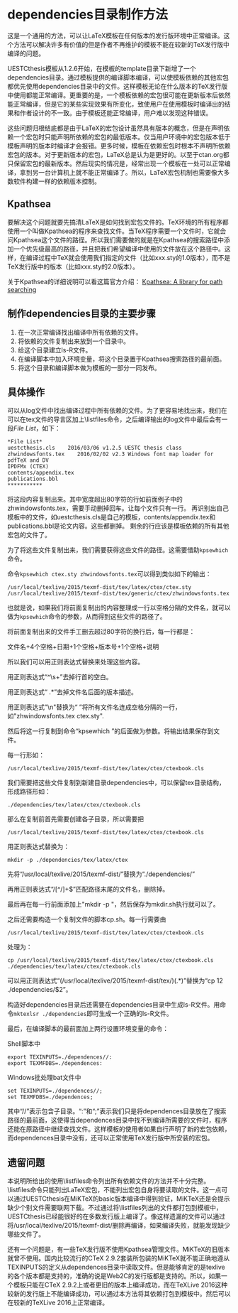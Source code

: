 # dependencies目录制作方法

这是一个通用的方法，可以让LaTeX模板在任何版本的发行版环境中正常编译。这个方法可以解决许多有价值的但是作者不再维护的模板不能在较新的TeX发行版中编译的问题。

UESTCthesis模板从1.2.6开始，在模板的template目录下新增了一个dependencies目录。通过模板提供的编译脚本编译，可以使模板依赖的其他宏包都优先使用dependencies目录中的文件。这样模板无论在什么版本的TeX发行版中使用都能正常编译。更重要的是，一个模板依赖的宏包很可能在更新版本后依然能正常编译，但是它的某些实现效果有所变化，致使用户在使用模板时编译出的结果和作者设计的不一致。由于模板还能正常编译，用户难以发现这种错误。

这些问题归根结底都是由于LaTeX的宏包设计虽然具有版本的概念，但是在声明依赖一个宏包时只能声明所依赖的宏包的最低版本。仅当用户环境中的宏包版本低于模板声明的版本时编译才会报错。更多时候，模板在依赖宏包时根本不声明所依赖宏包的版本。对于更新版本的宏包，LaTeX总是认为是更好的。以至于ctan.org都只保留宏包的最新版本。然后现实的情况是，经常出现一个模板在一处可以正常编译，拿到另一台计算机上就不能正常编译了。所以，LaTeX宏包机制也需要像大多数软件构建一样的依赖版本控制。

## Kpathsea

要解决这个问题就要先搞清LaTeX是如何找到宏包文件的。TeX环境的所有程序都使用一个叫做Kpathsea的程序来查找文件。当TeX程序需要一个文件时，它就会问Kpathsea这个文件的路径。所以我们需要做的就是在Kpathsea的搜索路径中添加一个优先级最高的路径，并且把我们希望编译中使用的文件放在这个路径中。这样，在编译过程中TeX就会使用我们指定的文件（比如xxx.sty的1.0版本），而不是TeX发行版中的版本（比如xxx.sty的2.0版本）。

关于Kpathsea的详细说明可以看这篇官方介绍：
[Kpathsea: A library for path searching](http://tug.org/texinfohtml/kpathsea.html)

## 制作dependencies目录的主要步骤

1. 在一次正常编译找出编译中所有依赖的文件。
2. 将依赖的文件复制出来放到一个目录中。
3. 给这个目录建立ls-R文件。
4. 在编译脚本中加入环境变量，将这个目录置于Kpathsea搜索路径的最前面。
5. 将这个目录和编译脚本做为模板的一部分一同发布。

## 具体操作

可以从log文件中找出编译过程中所有依赖的文件。为了更容易地找出来，我们在可以在tex文件的导言区加上\listfiles命令，之后编译输出的log文件中最后会有一段*File List*，如下：

```
*File List*
uestcthesis.cls    2016/03/06 v1.2.5 UESTC thesis class
zhwindowsfonts.tex    2016/02/02 v2.3 Windows font map loader for pdfTeX and DV
IPDFMx (CTEX)
contents/appendix.tex
publications.bbl
***********
```

将这段内容复制出来。其中宽度超出80字符的行如前面例子中的zhwindowsfonts.tex，需要手动删掉回车。让每个文件只有一行。
再识别出自己模板中的文件，如uestcthesis.cls是自己的模板，contents/appendix.tex和publications.bbl是论文内容。这些都删掉。
剩余的行应该是模板依赖的所有其他宏包的文件了。

为了将这些文件复制出来，我们需要获得这些文件的路径。这需要借助`kpsewhich`命令。

命令`kpsewhich ctex.sty zhwindowsfonts.tex`可以得到类似如下的输出：

```
/usr/local/texlive/2015/texmf-dist/tex/latex/ctex/ctex.sty
/usr/local/texlive/2015/texmf-dist/tex/generic/ctex/zhwindowsfonts.tex
```

也就是说，如果我们将前面复制出的内容整理成一行以空格分隔的文件名，就可以做为`kpsewhich`命令的参数，从而得到这些文件的路径了。

将前面复制出来的文件手工删去超过80字符的换行后，每一行都是：

文件名+4个空格+日期+1个空格+版本号+1个空格+说明

所以我们可以用正则表达式替换来处理这些内容。

用正则表达式“^\s+”去掉行首的空白。

用正则表达式“    .*”去掉文件名后面的版本描述。

用正则表达式”\n"替换为“ ”将所有文件名连成空格分隔的一行，如"zhwindowsfonts.tex ctex.sty".

然后将这一行复制到命令“kpsewhich ”的后面做为参数。将输出结果保存到文件。

每一行形如：

```
/usr/local/texlive/2015/texmf-dist/tex/latex/ctex/ctexbook.cls
```

我们需要把这些文件复制到新建目录dependencies中，可以保留tex目录结构，形成路径形如：

```
./dependencies/tex/latex/ctex/ctexbook.cls
```

那么在复制前首先需要创建各子目录，所以需要把

```
/usr/local/texlive/2015/texmf-dist/tex/latex/ctex/ctexbook.cls
```

用正则表达式替换为：

```
mkdir -p ./dependencies/tex/latex/ctex
```

先将“/usr/local/texlive/2015/texmf-dist/”替换为“./dependencies/”

再用正则表达式“/[^/]+$”匹配路径末尾的文件名，删除掉。

最后再在每一行前面添加上"mkdir -p "，然后保存为mkdir.sh执行就可以了。

之后还需要构造一个复制文件的脚本cp.sh。每一行需要由

```
/usr/local/texlive/2015/texmf-dist/tex/latex/ctex/ctexbook.cls
```

处理为：

```
cp /usr/local/texlive/2015/texmf-dist/tex/latex/ctex/ctexbook.cls ./dependencies/tex/latex/ctex/ctexbook.cls
```

可以用正则表达式“(/usr/local/texlive/2015/texmf-dist/tex/)(.*)”替换为“cp $1$2 ./dependencies/$2”。

构造好dependencies目录后还需要在dependencies目录中生成ls-R文件。用命令`mktexlsr ./dependencies`即可生成一个正确的ls-R文件。

最后，在编译脚本的最前面加上两行设置环境变量的命令：

Shell脚本中

```
export TEXINPUTS=./dependences//:
export TEXMFDBS=./dependences:
```

Windows批处理bat文件中

```
set TEXINPUTS=./dependences//;
set TEXMFDBS=./dependences;
```

其中“//”表示包含子目录。“:”和“;”表示我们只是将dependences目录放在了搜索路径的最前面，这使得当dependences目录中找不到编译所需要的文件时，程序还能在原路径中继续查找文件。这样模板的使用者如果自行声明了新的宏包依赖，而dependences目录中没有，还可以正常使用TeX发行版中所安装的宏包。

## 遗留问题

本说明所给出的使用\listfiles命令列出所有依赖文件的方法并不十分完整。\listfiles命令只能列出LaTeX宏包，不能列出宏包自身将要读取的文件。这一点可以通过UESTCthesis在MiKTeX的basic版本编译中得到验证，MiKTeX还是会提示缺少个别文件需要联网下载。不过通过将\listfiles列出的文件都打包到模板中，UESTCthesis已经能很好的在多数发行版上编译了。像这样遗漏的文件可以通过将/usr/local/texlive/2015/texmf-dist/删除再编译，如果编译失败，就能发现缺少哪些文件了。

还有一个问题是，有一些TeX发行版不使用Kpathsea管理文件。MiKTeX的旧版本就曾不使用。国内比较流行的CTeX 2.9.2套装所包装的MiKTeX就不能正确地遵从TEXINPUTS的定义从dependences目录中读取文件。但是能够肯定的是texlive的各个版本都是支持的，准确的说是Web2C的发行版都是支持的。所以，如果一个模板只能在CTeX 2.9.2上或者更旧的版本上编译成功，而在TeXLive 2016这种较新的发行版上不能编译成功，可以通过本方法将其依赖打包到模板中。然后可以在较新的TeXLive 2016上正常编译。
